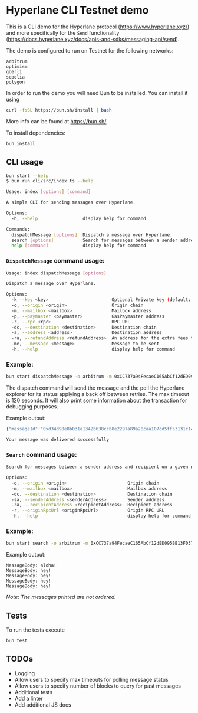# Hyperlane CLI Testnet demo

This is a CLI demo for the Hyperlane protocol (https://www.hyperlane.xyz/) and more specifically for the `Send` 
functionality (https://docs.hyperlane.xyz/docs/apis-and-sdks/messaging-api/send).

The demo is configured to run on Testnet for the following networks:

```
arbitrum
optimism
goerli
sepolia
polygon
```

In order to run the demo you will need Bun to be installed. You can install it using

```bash
curl -fsSL https://bun.sh/install | bash
```
More info can be found at https://bun.sh/

To install dependencies:

```bash
bun install
```

## CLI usage

```bash
bun start --help
$ bun run cli/src/index.ts --help

Usage: index [options] [command]

A simple CLI for sending messages over Hyperlane.

Options:
  -h, --help                 display help for command

Commands:
  dispatchMessage [options]  Dispatch a message over Hyperlane.
  search [options]           Search for messages between a sender address and recipient on a given network
  help [command]             display help for command
```

### `DispatchMessage` command usage:

```bash
Usage: index dispatchMessage [options]

Dispatch a message over Hyperlane.

Options:
  -k --key <key>                        Optional Private key (default: "ef7e060cc3ae336d31b8aa0b0cc45b35c91292c02196adf8074c5b0e0ebc9b54")
  -o, --origin <origin>                 Origin chain
  -m, --mailbox <mailbox>               Mailbox address
  -p, --paymaster <paymaster>           GasPaymaster address
  -r, --rpc <rpc>                       RPC URL
  -dc, --destination <destination>      Destination chain
  -a, --address <address>               Destination address
  -ra, --refundAddress <refundAddress>  An address for the extra fees to be refunded
  -me, --message <message>              Message to be sent
  -h, --help                            display help for command
  ```

### Example:

```bash
bun start dispatchMessage -o arbitrum -m 0xCC737a94FecaeC165AbCf12dED095BB13F037685 -p 0xF90cB82a76492614D07B82a7658917f3aC811Ac1 -r https://goerli-rollup.arbitrum.io/rpc -dc optimism -a 0x36FdA966CfffF8a9Cdc814f546db0e6378bFef35 -ra 0xe623c02525904f1E99850cb8bEF4F04dFf06F093 -me hey!
```
The dispatch command will send the message and the poll the Hyperlane explorer for its status applying a back off between
retries. The max timeout is 120 seconds. It will also print some information about the transaction for debugging purposes.

Example output:

```javascript
{"messageId":"0xd34d98e8b031a1342b638ccb8e2297a89a28caa107cd5ff53131c14de3df23c4","dispatchTxHash":"0x33f8722dbddde99123a253d4dc8aa6569707dc2e47c0c83cd3e94984df6a8a5d","paymasterTxHash":"0x97eef9fde7fd98c8139a46910a20e38acec31f165f2978140a803213b33ecae6"}

Your message was delivered successfully
```

### `Search` command usage:

```bash
Search for messages between a sender address and recipient on a given network

Options:
  -o, --origin <origin>                       Origin chain
  -m, --mailbox <mailbox>                     Mailbox address
  -dc, --destination <destination>            Destination chain
  -sa, --senderAddress <senderAddress>        Sender address
  -ra, --recipientAddress <recipientAddress>  Recipient address
  -r, --originRpcUrl <originRpcUrl>           Origin RPC URL
  -h, --help                                  display help for command
```

### Example:

```bash
bun start search -o arbitrum -m 0xCC737a94FecaeC165AbCf12dED095BB13F037685 -dc optimism -sa  0xe623c02525904f1E99850cb8bEF4F04dFf06F093 -ra 0x36FdA966CfffF8a9Cdc814f546db0e6378bFef35 -r https://goerli-rollup.arbitrum.io/rpc
```
Example output:

```
MessageBody: aloha!
MessageBody: hey!
MessageBody: hey!
MessageBody: hey!
MessageBody: hey!
```

_Note_: _The messages printed are not ordered._

## Tests

To run the tests execute

```bash
bun test
```

## TODOs

- Logging
- Allow users to specify max timeouts for polling message status 
- Allow users to specify number of blocks to query for past messages
- Additional tests
- Add a linter
- Add additional JS docs
